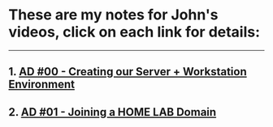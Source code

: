 # These are my notes for John's videos, click on each link for details:
---
## 1. [AD #00 - Creating our Server + Workstation Environment](/video_notes/notes/ad00.md)
## 2. [AD #01 - Joining a HOME LAB Domain](/video_notes/notes/ad01.md)